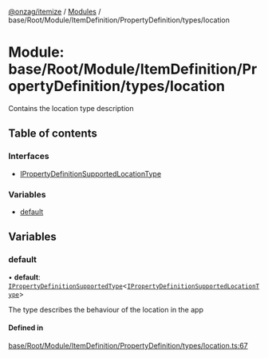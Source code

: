 [@onzag/itemize](../README.md) / [Modules](../modules.md) / base/Root/Module/ItemDefinition/PropertyDefinition/types/location

# Module: base/Root/Module/ItemDefinition/PropertyDefinition/types/location

Contains the location type description

## Table of contents

### Interfaces

- [IPropertyDefinitionSupportedLocationType](../interfaces/base_Root_Module_ItemDefinition_PropertyDefinition_types_location.IPropertyDefinitionSupportedLocationType.md)

### Variables

- [default](base_Root_Module_ItemDefinition_PropertyDefinition_types_location.md#default)

## Variables

### default

• **default**: [`IPropertyDefinitionSupportedType`](../interfaces/base_Root_Module_ItemDefinition_PropertyDefinition_types.IPropertyDefinitionSupportedType.md)<[`IPropertyDefinitionSupportedLocationType`](../interfaces/base_Root_Module_ItemDefinition_PropertyDefinition_types_location.IPropertyDefinitionSupportedLocationType.md)\>

The type describes the behaviour of the location in the app

#### Defined in

[base/Root/Module/ItemDefinition/PropertyDefinition/types/location.ts:67](https://github.com/onzag/itemize/blob/a24376ed/base/Root/Module/ItemDefinition/PropertyDefinition/types/location.ts#L67)
